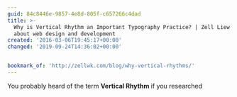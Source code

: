 ```yaml
---
guid: 84c8446e-9857-4e8d-805f-c657266c4dad
title: >-
  Why is Vertical Rhythm an Important Typography Practice? | Zell Liew's blog
  about web design and development
created: '2016-03-06T19:45:17+00:00'
changed: '2019-09-24T14:36:02+00:00'


bookmark_of: 'http://zellwk.com/blog/why-vertical-rhythms/'
---
```



You probably heard of the term **Vertical Rhythm** if you researched
